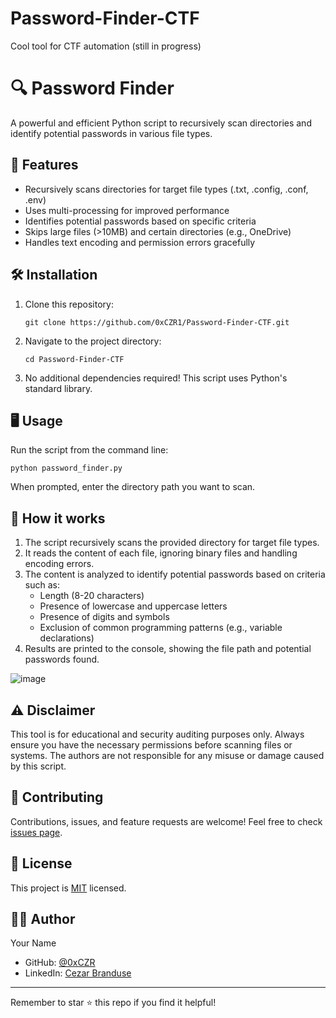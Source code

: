 # Password-Finder-CTF
Cool tool for CTF automation (still in progress)

# 🔍 Password Finder

A powerful and efficient Python script to recursively scan directories and identify potential passwords in various file types.

## 🚀 Features

- Recursively scans directories for target file types (.txt, .config, .conf, .env)
- Uses multi-processing for improved performance
- Identifies potential passwords based on specific criteria
- Skips large files (>10MB) and certain directories (e.g., OneDrive)
- Handles text encoding and permission errors gracefully

## 🛠️ Installation

1. Clone this repository:
   ```
   git clone https://github.com/0xCZR1/Password-Finder-CTF.git
   ```
2. Navigate to the project directory:
   ```
   cd Password-Finder-CTF
   ```
3. No additional dependencies required! This script uses Python's standard library.

## 🖥️ Usage

Run the script from the command line:

```
python password_finder.py
```

When prompted, enter the directory path you want to scan.

## 🧠 How it works

1. The script recursively scans the provided directory for target file types.
2. It reads the content of each file, ignoring binary files and handling encoding errors.
3. The content is analyzed to identify potential passwords based on criteria such as:
   - Length (8-20 characters)
   - Presence of lowercase and uppercase letters
   - Presence of digits and symbols
   - Exclusion of common programming patterns (e.g., variable declarations)
4. Results are printed to the console, showing the file path and potential passwords found.

![image](https://github.com/user-attachments/assets/5a4d6fad-e09b-4a11-990b-7ad52117deaf)


## ⚠️ Disclaimer

This tool is for educational and security auditing purposes only. Always ensure you have the necessary permissions before scanning files or systems. The authors are not responsible for any misuse or damage caused by this script.

## 🤝 Contributing

Contributions, issues, and feature requests are welcome! Feel free to check [issues page](https://github.com/0xCZR1/Password-Finder-CTF/issues).

## 📝 License

This project is [MIT]((https://github.com/0xCZR1/Password-Finder-CTF/blob/main/LICENSE)) licensed.

## 🙋‍♂️ Author

Your Name
- GitHub: [@0xCZR](https://github.com/0xCZR1)
- LinkedIn: [Cezar Branduse](https://linkedin.com/in/cezar-branduse-b72445159/)

---

Remember to star ⭐ this repo if you find it helpful!
